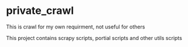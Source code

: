 # private_crawl
This is crawl for my own requirment, not useful for others

This project contains scrapy scripts, portial scripts and other utils scripts
